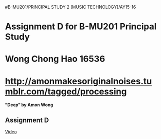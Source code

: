 #B-MU201/PRINCIPAL STUDY 2 (MUSIC TECHNOLOGY)/AY15-16

# Assignment D for B-MU201 Principal Study
# Wong Chong Hao 16536
# http://amonmakesoriginalnoises.tumblr.com/tagged/processing

 <b>”Deep” by Amon Wong</b>

## Assignment D 
[Video](https://vimeo.com/163207128)



